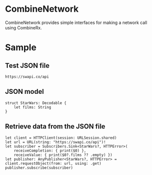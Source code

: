 # CombineNetwork
CombineNetwork provides simple interfaces for making a network call using CombineRx.

# Sample

## Test JSON file
`https://swapi.co/api`

## JSON model
```
struct StarWars: Decodable {
    let films: String
}
```

## Retrieve data from the JSON file
```
let client = HTTPClient(session: URLSession.shared)
let url = URL(string: "https://swapi.co/api")!
let subscriber = Subscribers.Sink<StarWars?, HTTPError>(
    receiveCompletion: { print($0) },
    receiveValue: { print($0?.films ?? .empty) })
let publisher: AnyPublisher<StarWars?, HTTPError> = client.requestObject(from: url, using: .get)
publisher.subscribe(subscriber)
```
